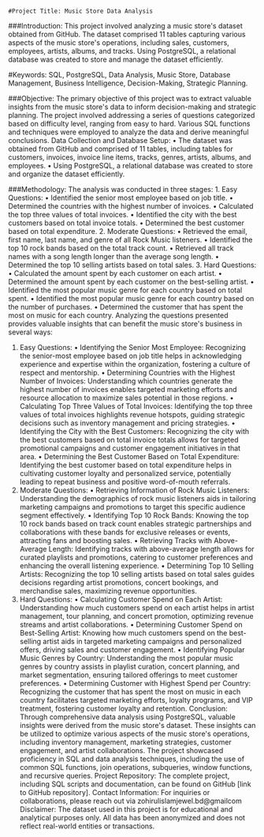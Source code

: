                                                                         #Project Title: Music Store Data Analysis

###Introduction: This project involved analyzing a music store's dataset obtained from GitHub. The dataset comprised 11 tables capturing various aspects of the music store's operations, including sales, customers, employees, artists, albums, and tracks. Using PostgreSQL, a relational database was created to store and manage the dataset efficiently.

#Keywords: SQL, PostgreSQL, Data Analysis, Music Store, Database Management, Business Intelligence, Decision-Making, Strategic Planning.

###Objective: The primary objective of this project was to extract valuable insights from the music store's data to inform decision-making and strategic planning. The project involved addressing a series of questions categorized based on difficulty level, ranging from easy to hard. Various SQL functions and techniques were employed to analyze the data and derive meaningful conclusions.
Data Collection and Database Setup:
•	The dataset was obtained from GitHub and comprised of 11 tables, including tables for customers, invoices, invoice line items, tracks, genres, artists, albums, and employees. 
•	Using PostgreSQL, a relational database was created to store and organize the dataset efficiently.

###Methodology: The analysis was conducted in three stages:
              1.	Easy Questions:
                        •	Identified the senior most employee based on job title.
                        •	Determined the countries with the highest number of invoices.
                        •	Calculated the top three values of total invoices.
                        •	Identified the city with the best customers based on total invoice totals.
                        •	Determined the best customer based on total expenditure.
2.	Moderate Questions:
•	Retrieved the email, first name, last name, and genre of all Rock Music listeners.
•	Identified the top 10 rock bands based on the total track count.
•	Retrieved all track names with a song length longer than the average song length.
•	Determined the top 10 selling artists based on total sales.
3.	Hard Questions:
•	Calculated the amount spent by each customer on each artist.
•	Determined the amount spent by each customer on the best-selling artist.
•	Identified the most popular music genre for each country based on total spent.
•	Identified the most popular music genre for each country based on the number of purchases.
•	Determined the customer that has spent the most on music for each country.
Analyzing the questions presented provides valuable insights that can benefit the music store's business in several ways:
1. Easy Questions:
•	Identifying the Senior Most Employee: Recognizing the senior-most employee based on job title helps in acknowledging experience and expertise within the organization, fostering a culture of respect and mentorship.
•	Determining Countries with the Highest Number of Invoices: Understanding which countries generate the highest number of invoices enables targeted marketing efforts and resource allocation to maximize sales potential in those regions.
•	Calculating Top Three Values of Total Invoices: Identifying the top three values of total invoices highlights revenue hotspots, guiding strategic decisions such as inventory management and pricing strategies.
•	Identifying the City with the Best Customers: Recognizing the city with the best customers based on total invoice totals allows for targeted promotional campaigns and customer engagement initiatives in that area.
•	Determining the Best Customer Based on Total Expenditure: Identifying the best customer based on total expenditure helps in cultivating customer loyalty and personalized service, potentially leading to repeat business and positive word-of-mouth referrals.
2. Moderate Questions:
•	Retrieving Information of Rock Music Listeners: Understanding the demographics of rock music listeners aids in tailoring marketing campaigns and promotions to target this specific audience segment effectively.
•	Identifying Top 10 Rock Bands: Knowing the top 10 rock bands based on track count enables strategic partnerships and collaborations with these bands for exclusive releases or events, attracting fans and boosting sales.
•	Retrieving Tracks with Above-Average Length: Identifying tracks with above-average length allows for curated playlists and promotions, catering to customer preferences and enhancing the overall listening experience.
•	Determining Top 10 Selling Artists: Recognizing the top 10 selling artists based on total sales guides decisions regarding artist promotions, concert bookings, and merchandise sales, maximizing revenue opportunities.
3. Hard Questions:
•	Calculating Customer Spend on Each Artist: Understanding how much customers spend on each artist helps in artist management, tour planning, and concert promotion, optimizing revenue streams and artist collaborations.
•	Determining Customer Spend on Best-Selling Artist: Knowing how much customers spend on the best-selling artist aids in targeted marketing campaigns and personalized offers, driving sales and customer engagement.
•	Identifying Popular Music Genres by Country: Understanding the most popular music genres by country assists in playlist curation, concert planning, and market segmentation, ensuring tailored offerings to meet customer preferences.
•	Determining Customer with Highest Spend per Country: Recognizing the customer that has spent the most on music in each country facilitates targeted marketing efforts, loyalty programs, and VIP treatment, fostering customer loyalty and retention.
Conclusion: Through comprehensive data analysis using PostgreSQL, valuable insights were derived from the music store's dataset. These insights can be utilized to optimize various aspects of the music store's operations, including inventory management, marketing strategies, customer engagement, and artist collaborations. The project showcased proficiency in SQL and data analysis techniques, including the use of common SQL functions, join operations, subqueries, window functions, and recursive queries.
Project Repository: The complete project, including SQL scripts and documentation, can be found on GitHub [link to GitHub repository].
Contact Information: For inquiries or collaborations, please reach out via zohirulislamjewel.bd@gmailcom
Disclaimer: The dataset used in this project is for educational and analytical purposes only. All data has been anonymized and does not reflect real-world entities or transactions.
